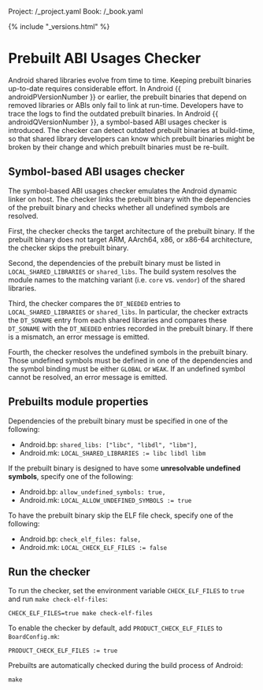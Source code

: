 Project: /_project.yaml
Book: /_book.yaml

{% include "_versions.html" %}

<!--
  Copyright 2019 The Android Open Source Project

  Licensed under the Apache License, Version 2.0 (the "License");
  you may not use this file except in compliance with the License.
  You may obtain a copy of the License at

      http://www.apache.org/licenses/LICENSE-2.0

  Unless required by applicable law or agreed to in writing, software
  distributed under the License is distributed on an "AS IS" BASIS,
  WITHOUT WARRANTIES OR CONDITIONS OF ANY KIND, either express or implied.
  See the License for the specific language governing permissions and
  limitations under the License.
-->

# Prebuilt ABI Usages Checker

Android shared libraries evolve from time to time. Keeping prebuilt binaries
up-to-date requires considerable effort. In Android {{ androidPVersionNumber }}
or earlier, the prebuilt binaries that depend on removed libraries or ABIs only
fail to link at run-time. Developers have to trace the logs to find the outdated
prebuilt binaries. In Android {{ androidQVersionNumber }}, a symbol-based ABI
usages checker is introduced. The checker can detect outdated prebuilt binaries
at build-time, so that shared library developers can know which prebuilt
binaries might be broken by their change and which prebuilt binaries must be
re-built.

## Symbol-based ABI usages checker

The symbol-based ABI usages checker emulates the Android dynamic linker on host.
The checker links the prebuilt binary with the dependencies of the prebuilt
binary and checks whether all undefined symbols are resolved.

First, the checker checks the target architecture of the prebuilt binary. If
the prebuilt binary does not target ARM, AArch64, x86, or x86-64 architecture,
the checker skips the prebuilt binary.

Second, the dependencies of the prebuilt binary must be listed in
`LOCAL_SHARED_LIBRARIES` or `shared_libs`. The build system resolves the module
names to the matching variant (i.e. `core` vs. `vendor`) of the shared
libraries.

Third, the checker compares the `DT_NEEDED` entries to `LOCAL_SHARED_LIBRARIES`
or `shared_libs`. In particular, the checker extracts the `DT_SONAME` entry from
each shared libraries and compares these `DT_SONAME` with the `DT_NEEDED`
entries recorded in the prebuilt binary. If there is a mismatch, an error
message is emitted.

Fourth, the checker resolves the undefined symbols in the prebuilt binary. Those
undefined symbols must be defined in one of the dependencies and the symbol
binding must be either `GLOBAL` or `WEAK`. If an undefined symbol cannot be
resolved, an error message is emitted.

## Prebuilts module properties

Dependencies of the prebuilt binary must be specified in one of the following:

*   Android.bp: `shared_libs: ["libc", "libdl", "libm"],`
*   Android.mk: `LOCAL_SHARED_LIBRARIES := libc libdl libm`

If the prebuilt binary is designed to have some **unresolvable undefined
symbols**, specify one of the following:

*   Android.bp: `allow_undefined_symbols: true,`
*   Android.mk: `LOCAL_ALLOW_UNDEFINED_SYMBOLS := true`

To have the prebuilt binary skip the ELF file check, specify one of the
following:

*   Android.bp: `check_elf_files: false,`
*   Android.mk: `LOCAL_CHECK_ELF_FILES := false`

## Run the checker

To run the checker, set the environment variable `CHECK_ELF_FILES` to `true` and
run `make check-elf-files`:

```
CHECK_ELF_FILES=true make check-elf-files
```

To enable the checker by default, add `PRODUCT_CHECK_ELF_FILES` to
`BoardConfig.mk`:

```
PRODUCT_CHECK_ELF_FILES := true
```

Prebuilts are automatically checked during the build process of Android:

```
make
```
